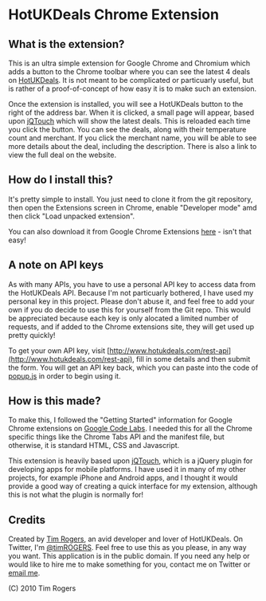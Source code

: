 HotUKDeals Chrome Extension
===========================

What is the extension?
-----------------------

This is an ultra simple extension for Google Chrome and Chromium which adds a button to the Chrome toolbar where you can see the latest 4 deals on [HotUKDeals](http://www.hotukdeals.com). It is not meant to be complicated or particuarly useful, but is rather of a proof-of-concept of how easy it is to make such an extension.

Once the extension is installed, you will see a HotUKDeals button to the right of the address bar. When it is clicked, a small page will appear, based upon [jQTouch](http://github.com/senchalabs/jQTouch) which will show the latest deals. This is reloaded each time you click the button. You can see the deals, along with their temperature count and merchant. If you click the merchant name, you will be able to see more details about the deal, including the description. There is also a link to view the full deal on the website.

How do I install this?
----------------------

It's pretty simple to install. You just need to clone it from the git repository, then open the Extensions screen in Chrome, enable "Developer mode" amd then click "Load unpacked extension".

You can also download it from Google Chrome Extensions [here](https://chrome.google.com/extensions/detail/kgpededmmnogkbifhdgiocokncapfkci?hl=en) - isn't that easy!

A note on API keys
-------------------

As with many APIs, you have to use a personal API key to access data from the HotUKDeals API. Because I'm not particuarly bothered, I have used my personal key in this project. Please don't abuse it, and feel free to add your own if you do decide to use this for yourself from the Git repo. This would be appreciated because each key is only alocated a limited number of requests, and if added to the Chrome extensions site, they will get used up pretty quickly!

To get your own API key, visit [http://www.hotukdeals.com/rest-api](http://www.hotukdeals.com/rest-api), fill in some details and then submit the form. You will get an API key back, which you can paste into the code of [popup.js](http://github.com/timrogers/hotukdeals-chrome/blob/master/popup.js) in order to begin using it.

How is this made?
-----------------

To make this, I followed the "Getting Started" information for Google Chrome extensions on [Google Code Labs](http://code.google.com/chrome/extensions/getstarted.html). I needed this for all the Chrome specific things like the Chrome Tabs API and the manifest file, but otherwise, it is standard HTML, CSS and Javascript.

This extension is heavily based upon [jQTouch](http://github.com/senchalabs/jQTouch), which is a jQuery plugin for developing apps for mobile platforms. I have used it in many of my other projects, for example iPhone and Android apps, and I thought it would provide a good way of creating a quick interface for my extension, although this is not what the plugin is normally for!

Credits
-------

Created by [Tim Rogers](http://www.tim-rogers.co.uk), an avid developer and lover of HotUKDeals. On Twitter, I'm [@timROGERS](http://www.twitter.com/timrogers).
Feel free to use this as you please, in any way you want. This application is in the public domain. If you need any help or would like to hire me to make something for you, contact me on Twitter or [email me](mailto:tim@tim-rogers.co.uk).

(C) 2010 Tim Rogers